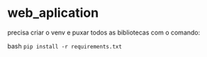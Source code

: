 # web_aplication


precisa criar o venv e puxar todos as bibliotecas com o comando:

bash ``
  pip install -r requirements.txt
``
